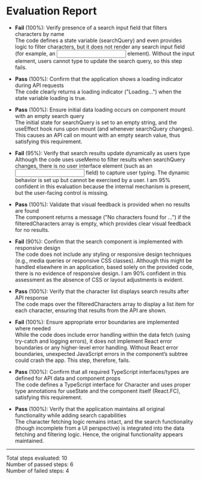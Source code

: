 # Evaluation Report

- **Fail** (100%): Verify presence of a search input field that filters characters by name  
  The code defines a state variable (searchQuery) and even provides logic to filter characters, but it does not render any search input field (for example, an <input> element). Without the input element, users cannot type to update the search query, so this step fails.

- **Pass** (100%): Confirm that the application shows a loading indicator during API requests  
  The code clearly returns a loading indicator ("Loading...") when the state variable loading is true.

- **Pass** (100%): Ensure initial data loading occurs on component mount with an empty search query  
  The initial state for searchQuery is set to an empty string, and the useEffect hook runs upon mount (and whenever searchQuery changes). This causes an API call on mount with an empty search value, thus satisfying this requirement.

- **Fail** (95%): Verify that search results update dynamically as users type  
  Although the code uses useMemo to filter results when searchQuery changes, there is no user interface element (such as an <input> field) to capture user typing. The dynamic behavior is set up but cannot be exercised by a user. I am 95% confident in this evaluation because the internal mechanism is present, but the user-facing control is missing.

- **Pass** (100%): Validate that visual feedback is provided when no results are found  
  The component returns a message ("No characters found for …") if the filteredCharacters array is empty, which provides clear visual feedback for no results.

- **Fail** (90%): Confirm that the search component is implemented with responsive design  
  The code does not include any styling or responsive design techniques (e.g., media queries or responsive CSS classes). Although this might be handled elsewhere in an application, based solely on the provided code, there is no evidence of responsive design. I am 90% confident in this assessment as the absence of CSS or layout adjustments is evident.

- **Pass** (100%): Verify that the character list displays search results after API response  
  The code maps over the filteredCharacters array to display a list item for each character, ensuring that results from the API are shown.

- **Fail** (100%): Ensure appropriate error boundaries are implemented where needed  
  While the code does include error handling within the data fetch (using try-catch and logging errors), it does not implement React error boundaries or any higher-level error handling. Without React error boundaries, unexpected JavaScript errors in the component’s subtree could crash the app. This step, therefore, fails.

- **Pass** (100%): Confirm that all required TypeScript interfaces/types are defined for API data and component props  
  The code defines a TypeScript interface for Character and uses proper type annotations for useState and the component itself (React.FC), satisfying this requirement.

- **Pass** (100%): Verify that the application maintains all original functionality while adding search capabilities  
  The character fetching logic remains intact, and the search functionality (though incomplete from a UI perspective) is integrated into the data fetching and filtering logic. Hence, the original functionality appears maintained.

---

Total steps evaluated: 10  
Number of passed steps: 6  
Number of failed steps: 4